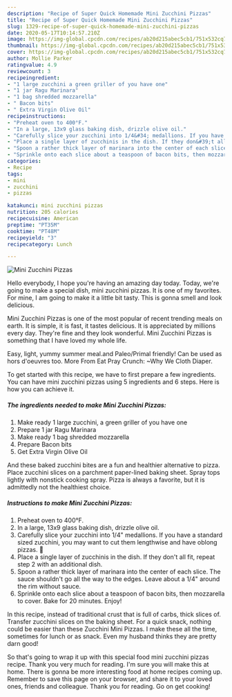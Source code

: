 ```yaml
---
description: "Recipe of Super Quick Homemade Mini Zucchini Pizzas"
title: "Recipe of Super Quick Homemade Mini Zucchini Pizzas"
slug: 1329-recipe-of-super-quick-homemade-mini-zucchini-pizzas
date: 2020-05-17T10:14:57.210Z
image: https://img-global.cpcdn.com/recipes/ab20d215abec5cb1/751x532cq70/mini-zucchini-pizzas-recipe-main-photo.jpg
thumbnail: https://img-global.cpcdn.com/recipes/ab20d215abec5cb1/751x532cq70/mini-zucchini-pizzas-recipe-main-photo.jpg
cover: https://img-global.cpcdn.com/recipes/ab20d215abec5cb1/751x532cq70/mini-zucchini-pizzas-recipe-main-photo.jpg
author: Mollie Parker
ratingvalue: 4.9
reviewcount: 3
recipeingredient:
- "1 large zucchini a green griller of you have one"
- "1 jar Ragu Marinara"
- "1 bag shredded mozzarella"
- " Bacon bits"
- " Extra Virgin Olive Oil"
recipeinstructions:
- "Preheat oven to 400°F."
- "In a large, 13x9 glass baking dish, drizzle olive oil."
- "Carefully slice your zucchini into 1/4&#34; medallions. If you have a standard sized zucchini, you may want to cut them lengthwise and have oblong pizzas. 🙂"
- "Place a single layer of zucchinis in the dish. If they don&#39;t all fit, repeat step 2 with an additional dish."
- "Spoon a rather thick layer of marinara into the center of each slice. The sauce shouldn&#39;t go all the way to the edges. Leave about a 1/4&#34; around the rim without sauce."
- "Sprinkle onto each slice about a teaspoon of bacon bits, then mozzarella to cover. Bake for 20 minutes. Enjoy!"
categories:
- Recipe
tags:
- mini
- zucchini
- pizzas

katakunci: mini zucchini pizzas 
nutrition: 205 calories
recipecuisine: American
preptime: "PT35M"
cooktime: "PT48M"
recipeyield: "3"
recipecategory: Lunch

---
```



![Mini Zucchini Pizzas](https://img-global.cpcdn.com/recipes/ab20d215abec5cb1/751x532cq70/mini-zucchini-pizzas-recipe-main-photo.jpg)

Hello everybody, I hope you're having an amazing day today. Today, we're going to make a special dish, mini zucchini pizzas. It is one of my favorites. For mine, I am going to make it a little bit tasty. This is gonna smell and look delicious.

Mini Zucchini Pizzas is one of the most popular of recent trending meals on earth. It is simple, it is fast, it tastes delicious. It is appreciated by millions every day. They're fine and they look wonderful. Mini Zucchini Pizzas is something that I have loved my whole life.

Easy, light, yummy summer meal.and Paleo/Primal friendly! Can be used as hors d&#39;oeuvres too. More From Eat Pray Crunch: ~Why We Cloth Diaper.


To get started with this recipe, we have to first prepare a few ingredients. You can have mini zucchini pizzas using 5 ingredients and 6 steps. Here is how you can achieve it.

<!--inarticleads1-->

##### The ingredients needed to make Mini Zucchini Pizzas:

1. Make ready 1 large zucchini, a green griller of you have one
1. Prepare 1 jar Ragu Marinara
1. Make ready 1 bag shredded mozzarella
1. Prepare  Bacon bits
1. Get  Extra Virgin Olive Oil


And these baked zucchini bites are a fun and healthier alternative to pizza. Place zucchini slices on a parchment paper-lined baking sheet. Spray tops lightly with nonstick cooking spray. Pizza is always a favorite, but it is admittedly not the healthiest choice. 

<!--inarticleads2-->

##### Instructions to make Mini Zucchini Pizzas:

1. Preheat oven to 400°F.
1. In a large, 13x9 glass baking dish, drizzle olive oil.
1. Carefully slice your zucchini into 1/4&#34; medallions. If you have a standard sized zucchini, you may want to cut them lengthwise and have oblong pizzas. 🙂
1. Place a single layer of zucchinis in the dish. If they don&#39;t all fit, repeat step 2 with an additional dish.
1. Spoon a rather thick layer of marinara into the center of each slice. The sauce shouldn&#39;t go all the way to the edges. Leave about a 1/4&#34; around the rim without sauce.
1. Sprinkle onto each slice about a teaspoon of bacon bits, then mozzarella to cover. Bake for 20 minutes. Enjoy!


In this recipe, instead of traditional crust that is full of carbs, thick slices of. Transfer zucchini slices on the baking sheet. For a quick snack, nothing could be easier than these Zucchini Mini Pizzas. I make these all the time, sometimes for lunch or as snack. Even my husband thinks they are pretty darn good! 

So that's going to wrap it up with this special food mini zucchini pizzas recipe. Thank you very much for reading. I'm sure you will make this at home. There is gonna be more interesting food at home recipes coming up. Remember to save this page on your browser, and share it to your loved ones, friends and colleague. Thank you for reading. Go on get cooking!
